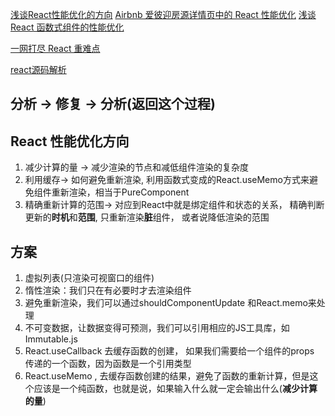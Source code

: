 [浅谈React性能优化的方向](https://juejin.im/post/5d045350f265da1b695d5bf2)
[Airbnb 爱彼迎房源详情页中的 React 性能优化](https://zhuanlan.zhihu.com/p/44404836)
[浅谈 React 函数式组件的性能优化](https://zhuanlan.zhihu.com/p/92564961)

[一网打尽 React 重难点](https://mp.weixin.qq.com/s?__biz=MzA4Nzg0MDM5Nw==&mid=2247484478&amp;idx=1&amp;sn=d39e4d6fc96dddbb4ab122d4819bc2fc&source=41#wechat_redirect)

[react源码解析](https://xiaochen1024.com/courseware/60b1b2f6cf10a4003b634718/60b1b328cf10a4003b63471b)

## 分析 -> 修复 -> 分析(返回这个过程)
## React 性能优化方向
1. 减少计算的量 -> 减少渲染的节点和减低组件渲染的复杂度
2. 利用缓存-> 如何避免重新渲染, 利用函数式变成的React.useMemo方式来避免组件重新渲染，相当于PureComponent
3. 精确重新计算的范围-> 对应到React中就是绑定组件和状态的关系， 精确判断更新的**时机**和**范围**, 只重新渲染**脏**组件， 或者说降低渲染的范围

## 方案
1. 虚拟列表(只渲染可视窗口的组件)
2. 惰性渲染：我们只在有必要时才去渲染组件
3. 避免重新渲染，我们可以通过shouldComponentUpdate 和React.memo来处理
4. 不可变数据，让数据变得可预测，我们可以引用相应的JS工具库，如Immutable.js 
5. React.useCallback 去缓存函数的创建， 如果我们需要给一个组件的props 传递的一个函数，因为函数是一个引用类型
6. React.useMemo , 去缓存函数创建的结果，避免了函数的重新计算，但是这个应该是一个纯函数，也就是说，如果输入什么就一定会输出什么(**减少计算的量**)


